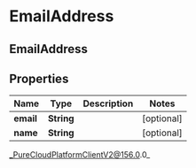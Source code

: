 # EmailAddress

## EmailAddress

## Properties

|Name | Type | Description | Notes|
|------------ | ------------- | ------------- | -------------|
| **email** | **String** |  | [optional] |
| **name** | **String** |  | [optional] |



_PureCloudPlatformClientV2@156.0.0_
